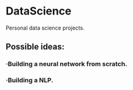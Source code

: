 # DataScience
Personal data science projects.

## Possible ideas:
### ·Building a neural network from scratch.
### ·Building a NLP.

